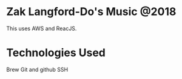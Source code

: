 # Zak Langford-Do's Music @2018

This uses AWS and ReacJS.

# Technologies Used

Brew
Git and github
SSH

